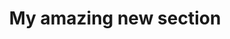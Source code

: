 ---
title: "My amazing new section"
weight: 1
description: >
    A special section with a docs layout.
---